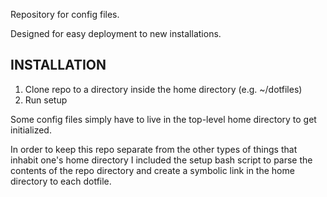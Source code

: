 Repository for config files.

Designed for easy deployment to new installations.

INSTALLATION
------------

1. Clone repo to a directory inside the home directory (e.g. ~/dotfiles)
2. Run setup

Some config files simply have to live in the top-level home directory to get initialized.

In order to keep this repo separate from the other types of things that inhabit one's
home directory I included the setup bash script to parse the contents of the repo directory
and create a symbolic link in the home directory to each dotfile.

